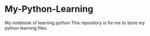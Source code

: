 # My-Python-Learning
 My notebook of learning python
This repository is for me to store my python learning files.
